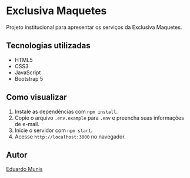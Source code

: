 # Exclusiva Maquetes

Projeto institucional para apresentar os serviços da Exclusiva Maquetes.

## Tecnologias utilizadas
- HTML5
- CSS3
- JavaScript
- Bootstrap 5

## Como visualizar
1. Instale as dependências com `npm install`.
2. Copie o arquivo `.env.example` para `.env` e preencha suas informações de e-mail.
3. Inicie o servidor com `npm start`.
4. Acesse `http://localhost:3000` no navegador.

## Autor
[Eduardo Munis](https://github.com/eduardomunis)
